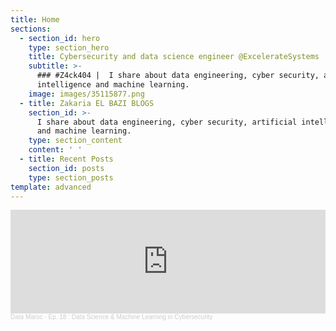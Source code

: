 ```yaml
---
title: Home
sections:
  - section_id: hero
    type: section_hero
    title: Cybersecurity and data science engineer @ExcelerateSystems
    subtitle: >-
      ### #Z4ck404 |  I share about data engineering, cyber security, artificial
      intelligence and machine learning.
    image: images/35115877.png
  - title: Zakaria EL BAZI BLOGS
    section_id: >-
      I share about data engineering, cyber security, artificial intelligence
      and machine learning.
    type: section_content
    content: ' '
  - title: Recent Posts
    section_id: posts
    type: section_posts
template: advanced
---
```

<iframe width="100%" height="166" scrolling="no" frameborder="no" allow="autoplay" src="https://w.soundcloud.com/player/?url=https%3A//api.soundcloud.com/tracks/903987931&color=%23ff5500&auto_play=false&hide_related=false&show_comments=true&show_user=true&show_reposts=false&show_teaser=true"></iframe><div style="font-size: 10px; color: #cccccc;line-break: anywhere;word-break: normal;overflow: hidden;white-space: nowrap;text-overflow: ellipsis; font-family: Interstate,Lucida Grande,Lucida Sans Unicode,Lucida Sans,Garuda,Verdana,Tahoma,sans-serif;font-weight: 100;"><a href="https://soundcloud.com/datamaroc" title="Data Maroc" target="_blank" style="color: #cccccc; text-decoration: none;">Data Maroc</a> · <a href="https://soundcloud.com/datamaroc/ep-18-data-science-machine-learning-in-cybersecurity" title="Ep. 18 :  Data Science &amp; Machine Learning in Cybersecurity" target="_blank" style="color: #cccccc; text-decoration: none;">Ep. 18 :  Data Science &amp; Machine Learning in Cybersecurity</a></div>